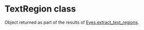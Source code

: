 # TextRegion class
Object returned as part of the results of [Eyes.extract\_text\_regions](./eyes#extracttextregions-method).
